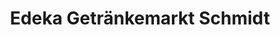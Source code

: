 ---
title: "Edeka Getränkemarkt Schmidt"
url: /fuessen/edeka-getraenkemarkt-schmidt/
shop: Getränke
---